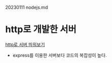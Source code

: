 20230111 nodejs.md

# http로 개발한 서버
[http로 서버 띄워보기](https://youtu.be/7gF09WFGK4I)

- express를 이용한 서버보다 코드의 복잡성이 높다.
